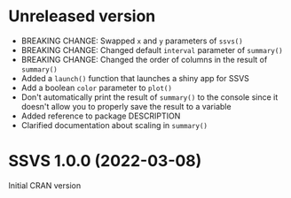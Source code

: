 # Unreleased version

- BREAKING CHANGE: Swapped `x` and `y` parameters of `ssvs()`
- BREAKING CHANGE: Changed default `interval` parameter of `summary()`
- BREAKING CHANGE: Changed the order of columns in the result of `summary()`
- Added a `launch()` function that launches a shiny app for SSVS
- Add a boolean `color` parameter to `plot()`
- Don't automatically print the result of `summary()` to the console since it doesn't allow you to properly save the result to a variable
- Added reference to package DESCRIPTION
- Clarified documentation about scaling in `summary()`

# SSVS 1.0.0 (2022-03-08)

Initial CRAN version
